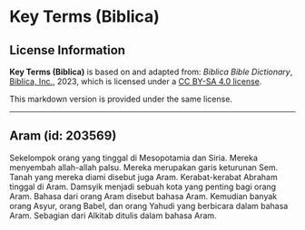 # Key Terms (Biblica)

## License Information

**Key Terms (Biblica)** is based on and adapted from: _Biblica Bible Dictionary_, [Biblica, Inc.](https://www.biblica.com/), 2023, which is licensed under a [CC BY-SA 4.0 license](https://creativecommons.org/licenses/by-sa/4.0/legalcode.en).

This markdown version is provided under the same license.



--------------------------------

## Aram (id: 203569)

Sekelompok orang yang tinggal di Mesopotamia dan Siria. Mereka menyembah allah\-allah palsu. Mereka merupakan garis keturunan Sem. Tanah yang mereka diami disebut juga Aram. Kerabat\-kerabat Abraham tinggal di Aram. Damsyik menjadi sebuah kota yang penting bagi orang Aram. Bahasa dari orang Aram disebut bahasa Aram. Kemudian banyak orang Asyur, orang Babel, dan orang Yahudi yang berbicara dalam bahasa Aram. Sebagian dari Alkitab ditulis dalam bahasa Aram.


